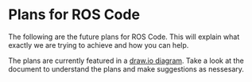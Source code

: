 # Plans for ROS Code

The following are the future plans for ROS Code. This will explain what exactly we are trying to achieve and how you can help.

The plans are currently featured in a [draw.io diagram](https://drive.google.com/file/d/1ewASx4OT--7PDSJzb3dbnL58R4k1-RXw/view?usp=sharing).
Take a look at the document to understand the plans and make suggestions as nessesary.
